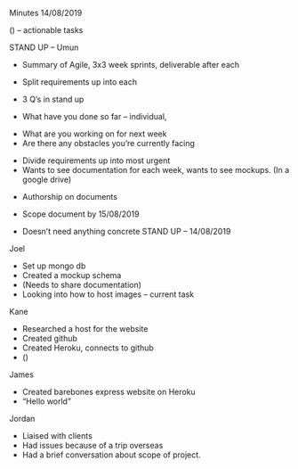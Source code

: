 Minutes 14/08/2019 

() – actionable tasks 

STAND UP – Umun 
-	Summary of Agile, 3x3 week sprints, deliverable after each 
-	Split requirements up into each 

-	3 Q’s in stand up 
-	What have you done so far – individual, 
*	What are you working on for next week 
*	Are there any obstacles you’re currently facing 

-	Divide requirements up into most urgent 
-	Wants to see documentation for each week, wants to see mockups. (In a google drive) 
*	Authorship on documents 


-	Scope document by 15/08/2019 
*	Doesn’t need anything concrete 
STAND UP – 14/08/2019 

Joel
-	Set up mongo db
-	Created a mockup schema 
-	(Needs to share documentation) 
-	Looking into how to host images – current task 


Kane 
-	Researched a host for the website 
-	Created github 
-	Created Heroku, connects to github 
-	()

James 
-	Created barebones express website on Heroku 
-	“Hello world” 

Jordan 
-	Liaised with clients 
-	Had issues because of a trip overseas 
-	Had a brief conversation about scope of project. 


